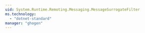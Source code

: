 ```yaml
---
uid: System.Runtime.Remoting.Messaging.MessageSurrogateFilter
ms.technology: 
  - "dotnet-standard"
manager: "ghogen"
---
```

